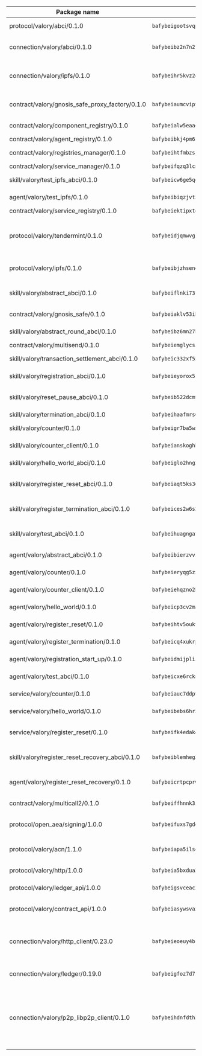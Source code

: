 | Package name                                                  | Package hash                                                  | Description                                                                                                                |
| ------------------------------------------------------------- | ------------------------------------------------------------- | -------------------------------------------------------------------------------------------------------------------------- |
| protocol/valory/abci/0.1.0                                    | `bafybeigootsvqpk6th5xpdtzanxum3earifrrezfyhylfrit7yvqdrtgpe` | A protocol for ABCI requests and responses.                                                                                |
| connection/valory/abci/0.1.0                                  | `bafybeibz2n7n2fqt3vmlhrftvxtw4pprmq4ttzizcx546uozmzsu5phz4m` | connection to wrap communication with an ABCI server.                                                                      |
| connection/valory/ipfs/0.1.0                                  | `bafybeihr5kvz2oj4uxpiqcbjwfx5hpftm4drubugwcabdcht4gpna3l6ja` | A connection responsible for uploading and downloading files from IPFS.                                                    |
| contract/valory/gnosis_safe_proxy_factory/0.1.0               | `bafybeiaumcvipyclvt2dcmf7vyjzce2wyzqf665w5axndzfkhze56apf5u` | Gnosis Safe proxy factory (GnosisSafeProxyFactory) contract                                                                |
| contract/valory/component_registry/0.1.0                      | `bafybeialw5eaa4v54s7i3sjsuy6d5k624quhxhziqntwq5hnz4g646sb7m` | Component registry contract                                                                                                |
| contract/valory/agent_registry/0.1.0                          | `bafybeibkj4pm6ziqh2fl3xfsjiou4ibnxlipmvmqhgvc7xwpnaddbtxzli` | Agent registry contract                                                                                                    |
| contract/valory/registries_manager/0.1.0                      | `bafybeihtfmbzsjwsz7kmujzc4bofyoxckekbdi643f762tj3fe4witgjqu` | Registries Manager contract                                                                                                |
| contract/valory/service_manager/0.1.0                         | `bafybeifqzq3lcnnck5jw5p5b7tekumkx7jf2nugqx2peljpy3nsiuizrmq` | Service Manager contract                                                                                                   |
| skill/valory/test_ipfs_abci/0.1.0                             | `bafybeicw6ge5qowk3s2pbrekckerrzf4mdwrnctvojowivsvskpza7voaa` | IPFS e2e testing application.                                                                                              |
| agent/valory/test_ipfs/0.1.0                                  | `bafybeibiqzjvtxipqjulgdnnb3dwdj5m4feeq44bbpw4fsqupz5bsdftha` | Agent for testing the ABCI connection.                                                                                     |
| contract/valory/service_registry/0.1.0                        | `bafybeiektipxtqjhpyu6wagklfbocs6acwbej4bmyekmwgive37rq24xh4` | Service Registry contract                                                                                                  |
| protocol/valory/tendermint/0.1.0                              | `bafybeidjqmwvgi4rqgp65tbkhmi45fwn2odr5ecezw6q47hwitsgyw4jpa` | A protocol for communication between two AEAs to share tendermint configuration details.                                   |
| protocol/valory/ipfs/0.1.0                                    | `bafybeibjzhsengtxfofqpxy6syamplevp35obemwfp4c5lhag3v2bvgysa` | A protocol specification for IPFS requests and responses.                                                                  |
| skill/valory/abstract_abci/0.1.0                              | `bafybeiflnki73fre67zxzjt4gkvovi53mj7vtemcpuwkho35yx5742hqpu` | The abci skill provides a template of an ABCI application.                                                                 |
| contract/valory/gnosis_safe/0.1.0                             | `bafybeiaklv53ibm5zm6wyplv7hcdqiuuwtqm3htgo74b7ypsq5tdocuieu` | Gnosis Safe (GnosisSafeL2) contract                                                                                        |
| skill/valory/abstract_round_abci/0.1.0                        | `bafybeibz6mn27hqb3f3sasv6r5iji7vuqahlre2x3mw66vttkdposyfn5a` | abstract round-based ABCI application                                                                                      |
| contract/valory/multisend/0.1.0                               | `bafybeiemglycsigpsf2f6ohfdlsha7w6lrc5nmhlydmocna4apa7b4cqcq` | MultiSend contract                                                                                                         |
| skill/valory/transaction_settlement_abci/0.1.0                | `bafybeic332xf55hics3wbv2wrttsz7ginmjan66j73xvskozryumyrwba4` | ABCI application for transaction settlement.                                                                               |
| skill/valory/registration_abci/0.1.0                          | `bafybeieyorox5swqjkeheqzluw2lk3bqt6emsisdyek5wwxzp6ajsejesa` | ABCI application for common apps.                                                                                          |
| skill/valory/reset_pause_abci/0.1.0                           | `bafybeib522dcmtoq7vxjhspa6owyoswjvfgr2475nmxny32vj5xmzwhfdm` | ABCI application for resetting and pausing app executions.                                                                 |
| skill/valory/termination_abci/0.1.0                           | `bafybeihaafmrs6arcy4luv73mptoqctzxf6aatcm2rrufilxiq5pz4is2y` | Termination skill.                                                                                                         |
| skill/valory/counter/0.1.0                                    | `bafybeigr7ba5wxovddlaaqhl4rdmk5y7cd5swp2h547zxq56c4ljnhtbvq` | The ABCI Counter application example.                                                                                      |
| skill/valory/counter_client/0.1.0                             | `bafybeianskoghhdffn4wqquup3rtziefq6jareutugb6a5zkbvuvctgk3i` | A client for the ABCI counter application.                                                                                 |
| skill/valory/hello_world_abci/0.1.0                           | `bafybeiglo2hng3tmkciqyab72ebb7ao27nloq55djlck3tgcd4mfgrgvzu` | Hello World ABCI application.                                                                                              |
| skill/valory/register_reset_abci/0.1.0                        | `bafybeiaqt5ks367f3tnnmneioxag3xk3szq3husbquhrgjjifyoqjb2bzu` | ABCI application for dummy skill that registers and resets                                                                 |
| skill/valory/register_termination_abci/0.1.0                  | `bafybeices2w6s2w2pwxlmxada7rnrzzntw52wowzhp3kdwlldezvbszij4` | ABCI application for dummy skill that registers and resets                                                                 |
| skill/valory/test_abci/0.1.0                                  | `bafybeihuagngats2dg4mhx3yb4c3x5qoxkcnz7zgmbp3cwzgx27tjq6pgq` | ABCI application for testing the ABCI connection.                                                                          |
| agent/valory/abstract_abci/0.1.0                              | `bafybeibierzvvig4rse5hp2tvb2fjiarvgknafct4mpf3l5bartv7tdaxu` | The abstract ABCI AEA - for testing purposes only.                                                                         |
| agent/valory/counter/0.1.0                                    | `bafybeieryqg5zxrtsxguwy3sdtaz5cknw5xndeoutgaa6lhrfs5ssha6iu` | The ABCI Counter example as an AEA                                                                                         |
| agent/valory/counter_client/0.1.0                             | `bafybeiehqzno2htmg37mwcdaifptslsz2zpjwptq33gpdegpuaxknpoxza` | The ABCI Counter example as an AEA                                                                                         |
| agent/valory/hello_world/0.1.0                                | `bafybeicp3cv2mapjxncqpuwjuim4j4evzllgw24yy3ujfkknt6uizah7la` | Hello World ABCI example.                                                                                                  |
| agent/valory/register_reset/0.1.0                             | `bafybeihtv5ouktwvy5jjrjjobaisg7lvsa4xxnldavgcjxirdjey5a3d6y` | Register reset to replicate Tendermint issue.                                                                              |
| agent/valory/register_termination/0.1.0                       | `bafybeicq4xukrp63q6p26d3f4t4bf3yrhjw7jljyytpqh6xhwkqb5altyi` | Register terminate to test the termination feature.                                                                        |
| agent/valory/registration_start_up/0.1.0                      | `bafybeidmijpliitinkwtiofn6qxnnyymn6dubd4svwahupmbilnqa5xui4` | Registration start-up ABCI example.                                                                                        |
| agent/valory/test_abci/0.1.0                                  | `bafybeicxe6rcknxnpz55vhyutaf62bxmvcjawpcferduxfiupxmiydmqbu` | Agent for testing the ABCI connection.                                                                                     |
| service/valory/counter/0.1.0                                  | `bafybeiauc7ddpvoeumroiwkppftsmgflmvtrp3dmjc32fbbvbfbfdstzgu` | A set of agents incrementing a counter                                                                                     |
| service/valory/hello_world/0.1.0                              | `bafybeibebs6hr5syakuxlokvwdfsga7o442p4mjrdccw7xo2roxsytybny` | A simple demonstration of a simple ABCI application                                                                        |
| service/valory/register_reset/0.1.0                           | `bafybeifk4edakebz3rhpfe5tutlgqncaykrrbykjlyus3twbhm3l6wrjoi` | Test and debug tendermint reset mechanism.                                                                                 |
| skill/valory/register_reset_recovery_abci/0.1.0               | `bafybeiblemheg3lmejpaw7z3njcj7mr4emclyoiudzohahtlydsriye7m4` | ABCI application for dummy skill that registers and resets                                                                 |
| agent/valory/register_reset_recovery/0.1.0                    | `bafybeicrtpcprwzx2i43sjky2kf2iby3ampicmwacpbecchhmhugtbt5we` | Agent to showcase hard reset as a recovery mechanism.                                                                      |
| contract/valory/multicall2/0.1.0                              | `bafybeiffhnnk3ibb3z53jxg4rfwcgjl657f56v3ld4rgafgavxxys3h74y` | The MakerDAO multicall2 contract.                                                                                          |
| protocol/open_aea/signing/1.0.0                               | `bafybeifuxs7gdg2okbn7uofymenjlmnih2wxwkym44lsgwmklgwuckxm2m` | A protocol for communication between skills and decision maker.                                                            |
| protocol/valory/acn/1.1.0                                     | `bafybeiapa5ilsobggnspoqhspftwolrx52udrwmaxdxgrk26heuvl4oooa` | The protocol used for envelope delivery on the ACN.                                                                        |
| protocol/valory/http/1.0.0                                    | `bafybeia5bxdua2i6chw6pg47bvoljzcpuqxzy4rdrorbdmcbnwmnfdobtu` | A protocol for HTTP requests and responses.                                                                                |
| protocol/valory/ledger_api/1.0.0                              | `bafybeigsvceac33asd6ecbqev34meyyjwu3rangenv6xp5rkxyz4krvcby` | A protocol for ledger APIs requests and responses.                                                                         |
| protocol/valory/contract_api/1.0.0                            | `bafybeiasywsvax45qmugus5kxogejj66c5taen27h4voriodz7rgushtqa` | A protocol for contract APIs requests and responses.                                                                       |
| connection/valory/http_client/0.23.0                          | `bafybeieoeuy4brzimtnubmokwirhrx27ezls6cdnl5qik4rkykfle3nn2y` | The HTTP_client connection that wraps a web-based client connecting to a RESTful API specification.                        |
| connection/valory/ledger/0.19.0                               | `bafybeigfoz7d7si7s4jehvloq2zmiiocpbxcaathl3bxkyarxoerxq7g3a` | A connection to interact with any ledger API and contract API.                                                             |
| connection/valory/p2p_libp2p_client/0.1.0                     | `bafybeihdnfdth3qgltefgrem7xyi4b3ejzaz67xglm2hbma2rfvpl2annq` | The libp2p client connection implements a tcp connection to a running libp2p node as a traffic delegate to send/receive envelopes to/from agents in the DHT. |
